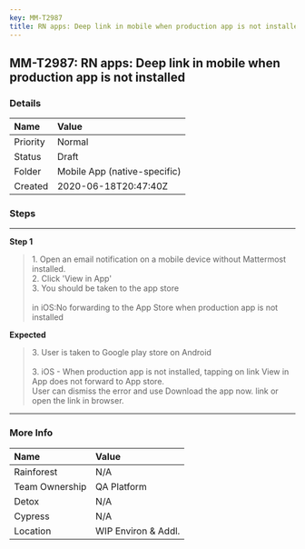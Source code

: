 ```yaml
---
key: MM-T2987
title: RN apps: Deep link in mobile when production app is not installed
---
```


## MM-T2987: RN apps: Deep link in mobile when production app is not installed

### Details

| Name     | Value                        |
| :------- | :--------------------------- |
| Priority | Normal                       |
| Status   | Draft                        |
| Folder   | Mobile App (native-specific) |
| Created  | 2020-06-18T20:47:40Z         |

### Steps

<hr/>

**Step 1**

> <article>1. Open an email notification on a mobile device without Mattermost installed.<br />2. Click 'View in App'<br />3. You should be taken to the app store<br /><br />in iOS:No forwarding to the App Store when production app is not installed</article>

**Expected**

> <article>3. User is taken to Google play store on Android<br /><br />3. iOS - When production app is not installed, tapping on link View in App does not forward to App store.<br />User can dismiss the error and use Download the app now. link or open the link in browser.</article>

<hr/>

### More Info

| Name           | Value               |
| :------------- | :------------------ |
| Rainforest     | N/A                 |
| Team Ownership | QA Platform         |
| Detox          | N/A                 |
| Cypress        | N/A                 |
| Location       | WIP Environ & Addl. |
